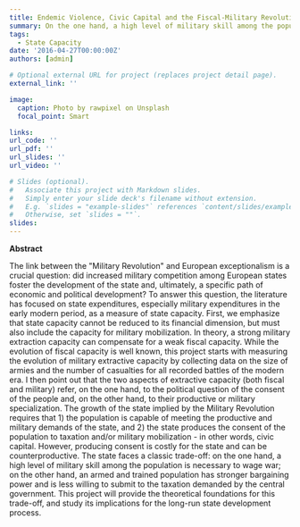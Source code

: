 ```yaml
---
title: Endemic Violence, Civic Capital and the Fiscal-Military Revolution
summary: On the one hand, a high level of military skill among the population is necessary to wage war; on the other hand, an armed and trained population has stronger bargaining power and is less willing to submit to the taxation demanded by the central government. This project establishes theoretical foundations for the trade-off faced by early modern states, and study its implications for the long-run state development process.
tags:
  - State Capacity
date: '2016-04-27T00:00:00Z'
authors: [admin]

# Optional external URL for project (replaces project detail page).
external_link: ''

image:
  caption: Photo by rawpixel on Unsplash
  focal_point: Smart

links:
url_code: ''
url_pdf: ''
url_slides: ''
url_video: ''

# Slides (optional).
#   Associate this project with Markdown slides.
#   Simply enter your slide deck's filename without extension.
#   E.g. `slides = "example-slides"` references `content/slides/example-slides.md`.
#   Otherwise, set `slides = ""`.
slides:
---
```


**Abstract**

The link between the "Military Revolution" and European exceptionalism is a crucial question: did increased military competition among European states foster the development of the state and, ultimately, a specific path of economic and political development? To answer this question, the literature has focused on state expenditures, especially military expenditures in the early modern period, as a measure of state capacity. First, we emphasize that state capacity cannot be reduced to its financial dimension, but must also include the capacity for military mobilization. In theory, a strong military extraction capacity can compensate for a weak fiscal capacity. While the evolution of fiscal capacity is well known, this project starts with measuring the evolution of military extractive capacity by collecting data on the size of armies and the number of casualties for all recorded battles of the modern era. I then point out that the two aspects of extractive capacity (both fiscal and military) refer, on the one hand, to the political question of the consent of the people and, on the other hand, to their productive or military specialization. The growth of the state implied by the Military Revolution requires that 1) the population is capable of meeting the productive and military demands of the state, and 2) the state produces the consent of the population to taxation and/or military mobilization - in other words, civic capital. However, producing consent is costly for the state and can be counterproductive. The state faces a classic trade-off: on the one hand, a high level of military skill among the population is necessary to wage war; on the other hand, an armed and trained population has stronger bargaining power and is less willing to submit to the taxation demanded by the central government. This project will provide the theoretical foundations for this trade-off, and study its implications for the long-run state development process.
